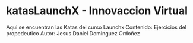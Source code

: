 # katasLaunchX - Innovaccion Virtual
Aqui se encuentran las Katas del curso Launchx Contenido: Ejercicios del propedeutico Autor: Jesus Daniel Dominguez Ordoñez

